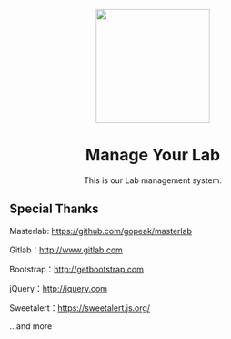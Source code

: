
<p align="center">
  <a href="http://www.masterlab.vip ">
    <img width="200" src="">
  </a>
</p>

<h1 align="center">Manage Your Lab </h1>

<div align="center">

This is our Lab management system.

</div>



## **Special Thanks**

Masterlab: https://github.com/gopeak/masterlab 

Gitlab：http://www.gitlab.com

Bootstrap：http://getbootstrap.com

jQuery：http://jquery.com

Sweetalert：https://sweetalert.js.org/

...and more
